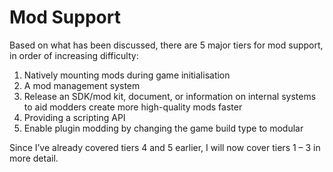 # Mod Support
Based on what has been discussed, there are 5 major tiers for mod support, in order of increasing difficulty:
1.	Natively mounting mods during game initialisation
2.	A mod management system
3.	Release an SDK/mod kit, document, or information on internal systems to aid modders create more high-quality mods faster
4.	Providing a scripting API
5.	Enable plugin modding by changing the game build type to modular

Since I’ve already covered tiers 4 and 5 earlier, I will now cover tiers 1 – 3 in more detail.